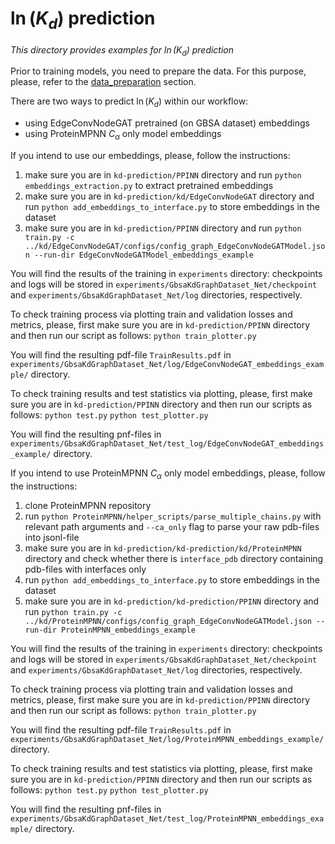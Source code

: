 # $`\ln(K_d)`$ prediction
_This directory provides examples for $`\ln(K_d)`$ prediction_

Prior to training models, you need to prepare the data. For this purpose, please, refer to the [data_preparation](https://github.com/Chicky-Picky/kd-prediction/tree/main/data_preparation#data-preparation) section.

There are two ways to predict $`\ln(K_d)`$ within our workflow:

- using EdgeConvNodeGAT pretrained (on GBSA dataset) embeddings
- using ProteinMPNN $`C_\alpha`$ only model embeddings

If you intend to use our embeddings, please, follow the instructions:
1) make sure you are in `kd-prediction/PPINN` directory and run `python embeddings_extraction.py` to extract pretrained embeddings
2) make sure you are in `kd-prediction/kd/EdgeConvNodeGAT` directory and run `python add_embeddings_to_interface.py` to store embeddings in the dataset
3) make sure you are in `kd-prediction/PPINN` directory and run `python train.py -c ../kd/EdgeConvNodeGAT/configs/config_graph_EdgeConvNodeGATModel.json --run-dir EdgeConvNodeGATModel_embeddings_example`

You will find the results of the training in `experiments` directory: checkpoints and logs will be stored in `experiments/GbsaKdGraphDataset_Net/checkpoint` and `experiments/GbsaKdGraphDataset_Net/log` directories, respectively.

To check training process via plotting train and validation losses and metrics, please, first make sure you are in `kd-prediction/PPINN` directory and then run our script as follows:
`python train_plotter.py`

You will find the resulting pdf-file `TrainResults.pdf` in `experiments/GbsaKdGraphDataset_Net/log/EdgeConvNodeGAT_embeddings_example/` directory.

To check training results and test statistics via plotting, please, first make sure you are in `kd-prediction/PPINN` directory and then run our scripts as follows:
`python test.py`
`python test_plotter.py`

You will find the resulting pnf-files in `experiments/GbsaKdGraphDataset_Net/test_log/EdgeConvNodeGAT_embeddings_example/` directory.

If you intend to use ProteinMPNN $`C_\alpha`$ only model embeddings, please, follow the instructions:
1) clone ProteinMPNN repository
2) run `python ProteinMPNN/helper_scripts/parse_multiple_chains.py` with relevant path arguments and `--ca_only` flag to parse your raw pdb-files into jsonl-file
3) make sure you are in `kd-prediction/kd-prediction/kd/ProteinMPNN` directory and check whether there is `interface_pdb` directory containing pdb-files with interfaces only
4) run `python add_embeddings_to_interface.py` to store embeddings in the dataset
5) make sure you are in `kd-prediction/kd-prediction/PPINN` directory and run `python train.py -c ../kd/ProteinMPNN/configs/config_graph_EdgeConvNodeGATModel.json --run-dir ProteinMPNN_embeddings_example`

You will find the results of the training in `experiments` directory: checkpoints and logs will be stored in `experiments/GbsaKdGraphDataset_Net/checkpoint` and `experiments/GbsaKdGraphDataset_Net/log` directories, respectively.

To check training process via plotting train and validation losses and metrics, please, first make sure you are in `kd-prediction/PPINN` directory and then run our script as follows:
`python train_plotter.py`

You will find the resulting pdf-file `TrainResults.pdf` in `experiments/GbsaKdGraphDataset_Net/log/ProteinMPNN_embeddings_example/` directory.

To check training results and test statistics via plotting, please, first make sure you are in `kd-prediction/PPINN` directory and then run our scripts as follows:
`python test.py`
`python test_plotter.py`

You will find the resulting pnf-files in `experiments/GbsaKdGraphDataset_Net/test_log/ProteinMPNN_embeddings_example/` directory.